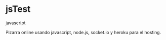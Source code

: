 # jsTest
javascript

Pizarra online usando javascript, node.js, socket.io y heroku para el hosting.

